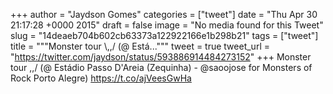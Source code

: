 
+++
author = "Jaydson Gomes"
categories = ["tweet"]
date = "Thu Apr 30 21:17:28 +0000 2015"
draft = false
image = "No media found for this Tweet"
slug = "14deaeb704b602cb63373a122922166e1b298b21"
tags = ["tweet"]
title = """Monster tour &#92;,,/ (@ Está..."""
tweet = true
tweet_url = "https://twitter.com/jaydson/status/593886914484273152"
+++
Monster tour \,,/ (@ Estádio Passo D'Areia (Zequinha) - @saoojose for Monsters of Rock Porto Alegre) https://t.co/ajVeesGwHa
